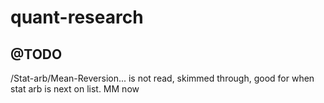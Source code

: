 # quant-research

## @TODO 
/Stat-arb/Mean-Reversion... is not read, skimmed through, good for when stat arb is next on list. MM now  
